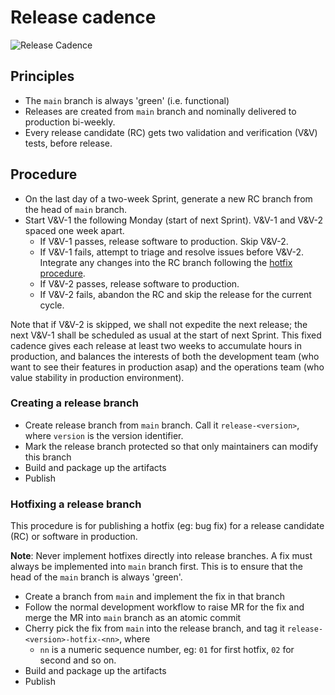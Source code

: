 # Release cadence

![Release Cadence](../media/release_cadence.png)

## Principles

- The `main` branch is always 'green' (i.e. functional)
- Releases are created from `main` branch and nominally delivered to production bi-weekly. 
- Every release candidate (RC) gets two validation and verification (V&V) tests, before release.

## Procedure

- On the last day of a two-week Sprint, generate a new RC branch from the head of `main` branch.
- Start V&V-1 the following Monday (start of next Sprint). V&V-1 and V&V-2 spaced one week apart.
  - If V&V-1 passes, release software to production. Skip V&V-2.
  - If V&V-1 fails, attempt to triage and resolve issues before V&V-2. Integrate any changes into the RC branch following the [hotfix procedure](#hotfixing-a-release-branch).
  - If V&V-2 passes, release software to production. 
  - If V&V-2 fails, abandon the RC and skip the release for the current cycle.

Note that if V&V-2 is skipped, we shall not expedite the next release; the next V&V-1 shall be scheduled as usual at the start of next Sprint. This fixed cadence gives each release at least two weeks to accumulate hours in production, and balances the interests of both the development team (who want to see their features in production asap) and the operations team (who value stability in production environment).

### Creating a release branch

- Create release branch from `main` branch. Call it `release-<version>`, where `version` is the version identifier.
- Mark the release branch protected so that only maintainers can modify this branch
- Build and package up the artifacts
- Publish

### Hotfixing a release branch

This procedure is for publishing a hotfix (eg: bug fix) for a release candidate (RC) or software in production.

**Note**: Never implement hotfixes directly into release branches. A fix must always be implemented into `main` branch first. This is to ensure that the head of the `main` branch is always 'green'.

- Create a branch from `main` and implement the fix in that branch
- Follow the normal development workflow to raise MR for the fix and merge the MR into `main` branch as an atomic commit
- Cherry pick the fix from `main` into the release branch, and tag it `release-<version>-hotfix-<nn>`, where
  - `nn` is a numeric sequence number, eg: `01` for first hotfix, `02` for second and so on.
- Build and package up the artifacts
- Publish
